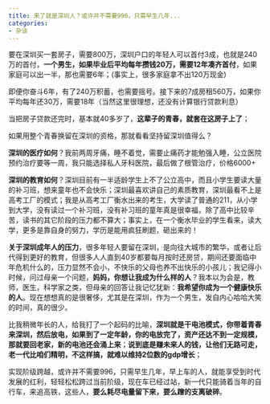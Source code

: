 ```yaml
---
title: 来了就是深圳人？或许并不需要996，只需早生几年...
categories:
- 杂谈
---
```


要在深圳买一套房子，需要800万，深圳户口的年轻人可以首付3成，也就是240万的首付，**一个男生，如果毕业后平均每年攒钱20万，需要12年凑齐首付**，如果家庭可以出一半，那也需要6年；(事实上，很多家庭拿不出120万现金)


即便你奋斗6年，有了240万积蓄，也需要摇号。接下来的7成房租560万，如果你平均每年还30万，需要18年（当然这里很理想，还没有计算银行贷款利息）


当把房子贷款还完时，基本就40多岁了，**这辈子的青春，就套在这房子上了**；


如果用整个青春换留在深圳的资格，那就看看坚持留深圳值得么？


**深圳的医疗如何**？我前两周牙痛，睡不着觉，需要止痛药才能勉强入睡，公立医院预约治疗要等一周，我只能选择私人牙科医院，最后做了根管治疗，价格6000+


**深圳的教育如何**？深圳目前有一半适龄学生上不了公立高中，而且小学生要读大量的补习班，想来童年也不会快乐；深圳最喜欢讲自己的素质教育，深圳最看不上是高考工厂的模式；我是从高考工厂衡水出来的考生，大学读了普通的211，从小学到大学，没有读过一个补习班，没有补习班的童年真是很幸福，除了高中比较辛苦，读书的其它阶段的压力都不算大；事实上，在一个衡水毕业的学生看来，读大学，更多是靠自身的努力，学历是能用疯狂刷题，砸出来的！


**关于深圳成年人的压力**，很多年轻人要留在深圳，是向往大城市的繁华，或者让后代得到更好的教育，但很多人人直到40岁都要每月按时还房贷，期间还要面临中年危机什么的，压力显然不会小，不快乐的父母也养不出快乐的小孩儿；我记得小时候，问过母亲一个问题，**妈妈，你想让我成为什么样的人**？我本以为会是，教师，医生，科学家之类，但母亲的回答让我记忆犹新：**我希望你成为一个健康快乐的人**。现在想想真的是很奢侈，尤其是在深圳，作为一个男生，发自内心哈哈大笑的时间，真的很少。



比我稍微年长的人，给我打了一个起码的比喻，**深圳就是干电池模式，你带着青春来深圳，然后放电，如果到了一定年龄，你的电放完了，资产还达不到一定规模，那就要回老家，新的电池还会涌上来**；**说到底是赚未来人的钱，让他们无路可走，老一代比咱们精明，不这样搞，就难以维持2位数的gdp增长**；


实现阶级跨越，或许并不需要996，只需早生几年，早上车的人，就能享受到时代发展的红利，轻轻松松跨过当前阶级，现在车已经过站，新一代只能骑着当年的自行车，来追高铁，这些人，**要么耗尽电量留下来，要么蹭的支离破碎**。























